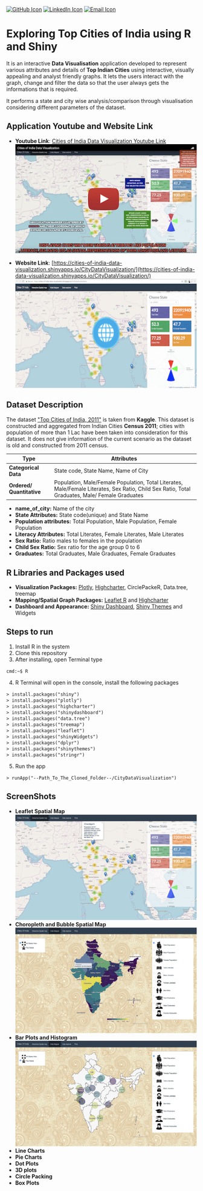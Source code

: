 
[![GitHub Icon](https://cdn4.iconfinder.com/data/icons/ionicons/512/icon-social-github-32.png)](https://github.com/Anubhavj02) [![LinkedIn Icon](https://cdn3.iconfinder.com/data/icons/free-social-icons/67/linkedin_circle_color-32.png)](https://www.linkedin.com/in/anubhav-jain02/) [![Email Icon](https://cdn4.iconfinder.com/data/icons/miu-flat-social/60/mail-32.png)](mailto:jainan@tcd.ie)
# Exploring Top Cities of India using R and Shiny
It is an interactive **Data Visualisation** application developed to represent various attributes and details of **Top Indian Cities** using interactive, visually appealing and analyst friendly graphs. It lets the users interact with the graph, change and filter the data so that the user always gets the informations that is required.

It performs a state and city wise analysis/comparison through visualisation considering different parameters of the dataset.

## Application Youtube and Website Link

 - **Youtube Link**: [Cities of India Data Visualization Youtube Link](https://www.youtube.com/watch?v=KuYK-U7wDWU)
 [![IMAGE ALT TEXT HERE](https://github.com/Anubhavj02/Data-Visualisation-with-R-and-Shiny-Cities-of-India/blob/master/images/screenshot2.png)](https://www.youtube.com/watch?v=KuYK-U7wDWU)

- **Website Link**: [https://cities-of-india-data-visualization.shinyapps.io/CityDataVisualization/](https://cities-of-india-data-visualization.shinyapps.io/CityDataVisualization/)
 [![IMAGE ALT TEXT HERE](https://github.com/Anubhavj02/Data-Visualisation-with-R-and-Shiny-Cities-of-India/blob/master/images/screenshot1.png)](https://cities-of-india-data-visualization.shinyapps.io/CityDataVisualization/)

## Dataset Description
The dataset ["Top Cities of India, 2011"](https://www.kaggle.com/zed9941/top-500-indian-cities/data) is taken from **Kaggle**. This dataset is constructed and aggregated from Indian Cities **Census 2011**; cities with population of more than 1 Lac have been taken into consideration for this dataset. It does not give information of the current scenario as the dataset is old and constructed from 2011 census.


|Type|  Attributes|
|--|--|
|  **Categorical Data**| State code, State Name, Name of City |
|  **Ordered/ Quantitative**| Population, Male/Female Population, Total Literates, Male/Female Literates, Sex Ratio, Child Sex Ratio, Total Graduates, Male/ Female Graduates |


 - **name_of_city:** Name of the city
 - **State Attributes:** State code(unique) and State Name
 - **Population attributes:** Total Population, Male Population, Female Population
 - **Literacy Attributes:** Total Literates, Female Literates, Male Literates
 - **Sex Ratio:** Ratio males to females in the population
 - **Child Sex Ratio:** Sex ratio for the age group 0 to 6
 - **Graduates:** Total Graduates, Male Graduates, Female Graduates
 
 ## R Libraries and Packages used
 - **Visualization Packages:** [Plotly](https://plot.ly/), [Highcharter](http://jkunst.com/highcharter/), CirclePackeR, Data.tree,
   treemap
 - **Mapping/Spatial Graph Packages:** [Leaflet R](https://rstudio.github.io/leaflet/) and [Highcharter](http://jkunst.com/highcharter/)
 - **Dashboard and Appearance:** [Shiny Dashboard](https://rstudio.github.io/shinydashboard/), [Shiny Themes](https://rstudio.github.io/shinythemes/) and Widgets

## Steps to run

1. Install R in the system
2. Clone this repository
3. After installing, open Terminal type
```console
cmd:~$ R
```
4. R Terminal will open in the console, install the following packages
```console
> install.packages("shiny")
> install.packages("plotly")
> install.packages("highcharter")
> install.packages("shinydashboard")
> install.packages("data.tree")
> install.packages("treemap")
> install.packages("leaflet")
> install.packages("shinyWidgets")
> install.packages("dplyr")
> install.packages("shinythemes")
> install.packages("stringr")
```
5. Run the app
```console
> runApp("--Path_To_The_Cloned_Folder--/CityDataVisualization")
```

## ScreenShots

 - **Leaflet Spatial Map**
 ![enter image description here](https://github.com/Anubhavj02/Data-Visualisation-with-R-and-Shiny-Cities-of-India/blob/master/images/screenshot3.png)
 - **Choropleth and Bubble Spatial Map**
![enter image description here](https://github.com/Anubhavj02/Data-Visualisation-with-R-and-Shiny-Cities-of-India/blob/master/images/screenshot4.png)
 - **Bar Plots and Histogram**
![enter image description here](https://github.com/Anubhavj02/Data-Visualisation-with-R-and-Shiny-Cities-of-India/blob/master/images/screenshot5.png)
 - **Line Charts**
 - **Pie Charts**
 - **Dot Plots**
 - **3D plots**
 - **Circle Packing**
 - **Box Plots**

